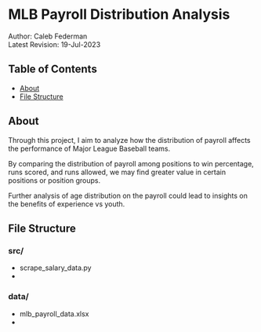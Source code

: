 # MLB Payroll Distribution Analysis

Author: Caleb Federman<br>
Latest Revision: 19-Jul-2023

## Table of Contents
- [About](#about)
- [File Structure](#file-structure)

## About

Through this project, I aim to analyze how the distribution of payroll affects the performance of Major League Baseball teams. 

By comparing the distribution of payroll among positions to win percentage, runs scored, and runs allowed, we may find greater value in certain positions or position groups. 

Further analysis of age distribution on the payroll could lead to insights on the benefits of experience vs youth.

## File Structure

### src/

 - scrape_salary_data.py
 - 

### data/

- mlb_payroll_data.xlsx
- 

